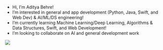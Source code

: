 - Hi, I’m Aditya Behre!
- I’m interested in general and app development (Python, Java, Swift, and Web Dev) & AI/ML/DS engineering!
- I’m currently learning Machine Learning/Deep Learning, Algorithms & Data Structures, Swift, and Web Development!
- I’m looking to collaborate on AI and general development work

<!---
adityabehre/adityabehre is a ✨ special ✨ repository because its `README.md` (this file) appears on your GitHub profile.
You can click the Preview link to take a look at your changes.
--->


![](https://komarev.com/ghpvc/?adityabehre=adityabehre)
